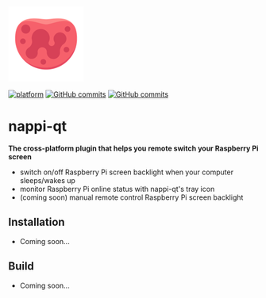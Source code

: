![nappi_icon](https://github.com/ultrasilicon/nappi-qt/blob/master/ui/nappi_smaller.png?raw=true)

[![platform](https://img.shields.io/badge/Platform-Linux%20%7C%20macOS%20%7C%20Windows-ff69b4.svg?style=flat)](http://doc.qt.io/qt-5/supported-platforms.html)
[![GitHub commits](https://img.shields.io/github/commit-activity/w/ultrasilicon/nappi-qt)](https://github.com/ultrasilicon/nappi-qt/commits/master)
[![GitHub commits](https://img.shields.io/github/last-commit/ultrasilicon/nappi-qt)](https://github.com/ultrasilicon/nappi-qt/commits/master)

# nappi-qt

**The cross-platform plugin that helps you remote switch your Raspberry Pi screen**

* switch on/off Raspberry Pi screen backlight when your computer sleeps/wakes up
* monitor Raspberry Pi online status with nappi-qt's tray icon
* (coming soon) manual remote control Raspberry Pi screen backlight 

## Installation

* Coming soon...

## Build

* Coming soon...
